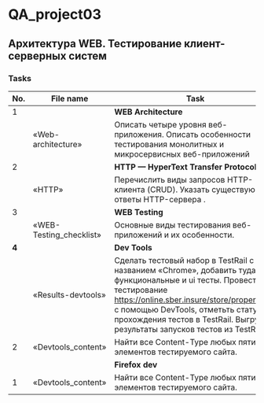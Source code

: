 # QA_project03
Архитектура WEB. Тестирование клиент-серверных систем
 ---
 
 <h3>Tasks</h3>
 
| No. | File name             | Task                                                                        | Status |
| --- | ----------------------| --------------------------------------------------------------------------- | ------ |
| 1   |                       | **WEB Architecture**                                                        |        |
|     | «Web-architecture»    | Описать четыре уровня веб-приложения. Описать особенности тестирования монолитных и микросервисных веб-приложений| ✅     |
| 2   |                       | **HTTP — HyperText Transfer Protocol**                                      |        |
|     | «HTTP»                | Перечислить виды запросов HTTP-клиента (CRUD). Указать существующие ответы HTTP-сервера . | ✅     |
| 3   |                       | **WEB Testing**                                                             |        |
|     | «WEB-Testing_checklist» | Основные виды тестирования веб-приложений и их особенности.               | ✅     |
| **4**   |                       | **Dev Tools**                                                               |        |
|     | «Results-devtools»    | Сделать тестовый набор в TestRail с названием «Chrome», добавить туда функциональные и ui тесты. Провести тестирование https://online.sber.insure/store/propertyins/ с помощью DevTools, отметьть статус прохождения тестов в TestRail. Выгрузить результаты запусков тестов из TestRail. | ✅     |
| 2   | «Devtools_content»    | Найти все Content-Type любых пяти элементов тестируемого сайта.             | ✅     |
|     |                       | **Firefox dev**                                                               |        |
| 1   | «Devtools_content»    | Найти все Content-Type любых пяти элементов тестируемого сайта.             | ✅     |
